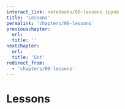 ```yaml
---
interact_link: notebooks/00-lessons.ipynb
title: 'Lessons'
permalink: 'chapters/00-lessons'
previouschapter:
  url: 
  title: ''
nextchapter:
  url: 
  title: 'Git'
redirect_from:
  - 'chapters/00-lessons'
---
```


# Lessons
